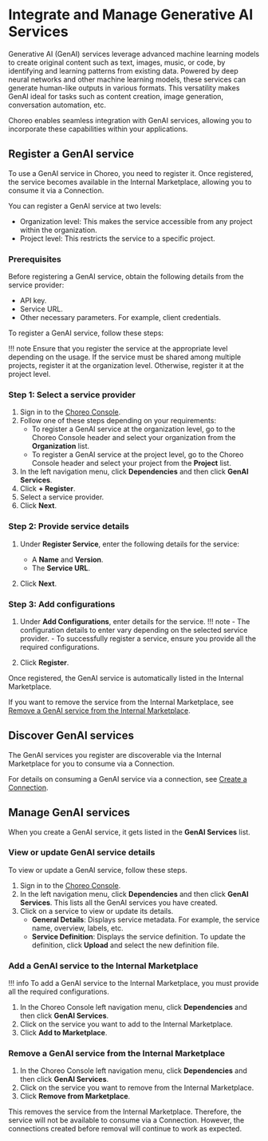 # Integrate and Manage Generative AI Services

Generative AI (GenAI) services leverage advanced machine learning models to create original content such as text, images, music, or code, by identifying and learning patterns from existing data. Powered by deep neural networks and other machine learning models, these services can generate human-like outputs in various formats. This versatility makes GenAI ideal for tasks such as content creation, image generation, conversation automation, etc. 

Choreo enables seamless integration with GenAI services, allowing you to incorporate these capabilities within your applications.

## Register a GenAI service

To use a GenAI service in Choreo, you need to register it. Once registered, the service becomes available in the Internal Marketplace, allowing you to consume it via a Connection.

You can register a GenAI service at two levels:

  - Organization level: This makes the service accessible from any project within the organization.
  - Project level: This restricts the service to a specific project.

### Prerequisites

Before registering a GenAI service, obtain the following details from the service provider:
 - API key.
 - Service URL.
 - Other necessary parameters. For example, client credentials.

To register a GenAI service, follow these steps:

!!! note 
     Ensure that you register the service at the appropriate level depending on the usage. If the service must be shared among multiple projects, register it at the organization level. Otherwise, register it at the project level.

### Step 1: Select a service provider

1. Sign in to the [Choreo Console](https://console.choreo.dev/).
2. Follow one of these steps depending on your requirements:
    - To register a GenAI service at the organization level, go to the Choreo Console header and select your organization from the **Organization** list. 
    - To register a GenAI service at the project level, go to the Choreo Console header and select your project from the **Project** list. 
3. In the left navigation menu, click **Dependencies** and then click **GenAI Services**.
4. Click **+ Register**.
5. Select a service provider.
6. Click **Next**.

### Step 2: Provide service details

1. Under **Register Service**, enter the following details for the service:
    - A **Name** and **Version**.
    - The **Service URL**.

2. Click **Next**.

### Step 3: Add configurations

1. Under **Add Configurations**, enter details for the service.
    !!! note 
         - The configuration details to enter vary depending on the selected service provider.
         - To successfully register a service, ensure you provide all the required configurations.

2. Click **Register**.

Once registered, the GenAI service is automatically listed in the Internal Marketplace.

If you want to remove the service from the Internal Marketplace, see [Remove a GenAI service from the Internal Marketplace](#remove-a-genai-service-from-the-internal-marketplace).

## Discover GenAI services

The GenAI services you register are discoverable via the Internal Marketplace for you to consume via a Connection.

For details on consuming a GenAI service via a connection, see [Create a Connection](../develop-components/sharing-and-reusing/create-a-connection.md#create-a-connection-to-an-external-service).

## Manage GenAI services

When you create a GenAI service, it gets listed in the **GenAI Services** list. 

### View or update GenAI service details

To view or update a GenAI service, follow these steps.

1. Sign in to the [Choreo Console](https://console.choreo.dev/).
2. In the left navigation menu, click **Dependencies** and then click **GenAI Services**. This lists all the GenAI services you have created.
3. Click on a service to view or update its details.
    - **General Details**: Displays service metadata. For example, the service name, overview, labels, etc. 
    - **Service Definition**: Displays the service definition. To update the definition, click **Upload** and select the new definition file.

### Add a GenAI service to the Internal Marketplace

!!! info
    To add a GenAI service to the Internal Marketplace, you must provide all the required configurations.

1. In the Choreo Console left navigation menu, click **Dependencies** and then click **GenAI Services**.
2. Click on the service you want to add to the Internal Marketplace.
3. Click **Add to Marketplace**.

### Remove a GenAI service from the Internal Marketplace

1. In the Choreo Console left navigation menu, click **Dependencies** and then click **GenAI Services**.
2. Click on the service you want to remove from the Internal Marketplace.
3. Click **Remove from Marketplace**.

This removes the service from the Internal Marketplace. Therefore, the service will not be available to consume via a Connection. However, the connections created before removal will continue to work as expected.
